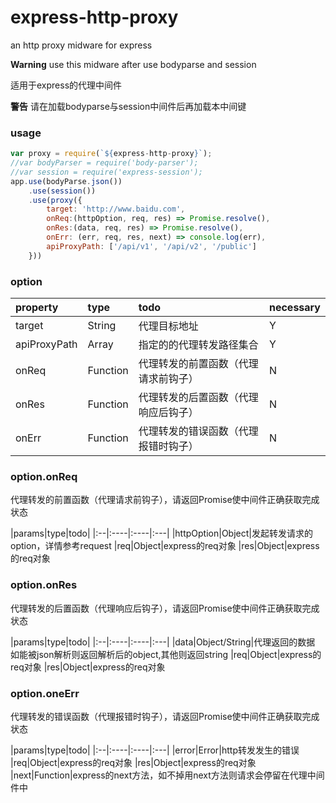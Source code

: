 # express-http-proxy
an http proxy midware for express

**Warning** use this midware after use bodyparse and session

适用于express的代理中间件

**警告** 请在加载bodyparse与session中间件后再加载本中间键

### usage

```js
var proxy = require(`${express-http-proxy}`);
//var bodyParser = require('body-parser');
//var session = require('express-session');
app.use(bodyParse.json())
	.use(session())
	.use(proxy({
    	target: 'http://www.baidu.com',
    	onReq:(httpOption, req, res) => Promise.resolve(),
    	onRes:(data, req, res) => Promise.resolve(),
    	onErr: (err, req, res, next) => console.log(err),
    	apiProxyPath: ['/api/v1', '/api/v2', '/public']
	}))
```

### option

|property|type|todo|necessary|
|:--|:----|:----|:---|
|target|String|代理目标地址|Y
|apiProxyPath|Array|指定的的代理转发路径集合|Y
|onReq|Function|代理转发的前置函数（代理请求前钩子）|N
|onRes|Function|代理转发的后置函数（代理响应后钩子）|N
|onErr|Function|代理转发的错误函数（代理报错时钩子）|N

### option.onReq

代理转发的前置函数（代理请求前钩子），请返回Promise使中间件正确获取完成状态

|params|type|todo|
|:--|:----|:----|:---|
|httpOption|Object|发起转发请求的option，详情参考request
|req|Object|express的req对象
|res|Object|express的req对象


### option.onRes

代理转发的后置函数（代理响应后钩子），请返回Promise使中间件正确获取完成状态

|params|type|todo|
|:--|:----|:----|:---|
|data|Object/String|代理返回的数据 如能被json解析则返回解析后的object,其他则返回string
|req|Object|express的req对象
|res|Object|express的req对象

### option.oneErr

代理转发的错误函数（代理报错时钩子），请返回Promise使中间件正确获取完成状态

|params|type|todo|
|:--|:----|:----|:---|
|error|Error|http转发发生的错误
|req|Object|express的req对象
|res|Object|express的req对象
|next|Function|express的next方法，如不掉用next方法则请求会停留在代理中间件中
